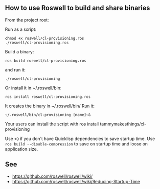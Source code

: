 
## How to use Roswell to build and share binaries

From the project root:

Run as a script:

    chmod +x roswell/cl-provisioning.ros
    ./roswell/cl-provisioning.ros

Build a binary:

    ros build roswell/cl-provisioning.ros

and run it:

    ./roswell/cl-provisioning

Or install it in ~/.roswell/bin:

    ros install roswell/cl-provisioning.ros

It creates the binary in ~/.roswell/bin/
Run it:

    ~/.roswell/bin/cl-provisioning [name]~&

Your users can install the script with ros install tammymakesthings/cl-provisioning

Use `+Q` if you don't have Quicklisp dependencies to save startup time.
Use `ros build --disable-compression` to save on startup time and loose on application size.


## See

- https://github.com/roswell/roswell/wiki/
- https://github.com/roswell/roswell/wiki/Reducing-Startup-Time
